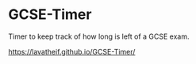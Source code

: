 # GCSE-Timer
Timer to keep track of how long is left of a GCSE exam.

https://lavatheif.github.io/GCSE-Timer/
